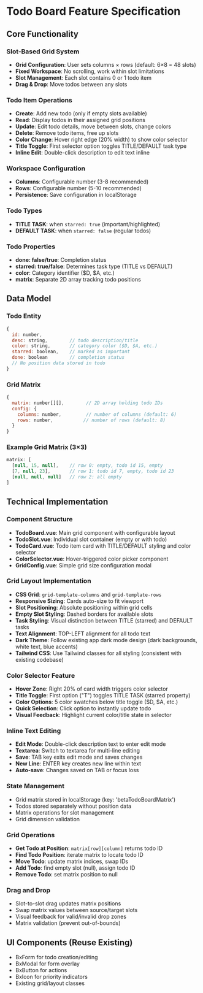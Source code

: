# Todo Board Feature Specification

## Core Functionality

### Slot-Based Grid System
- **Grid Configuration**: User sets columns × rows (default: 6×8 = 48 slots)
- **Fixed Workspace**: No scrolling, work within slot limitations
- **Slot Management**: Each slot contains 0 or 1 todo item
- **Drag & Drop**: Move todos between any slots

### Todo Item Operations
- **Create**: Add new todo (only if empty slots available)
- **Read**: Display todos in their assigned grid positions
- **Update**: Edit todo details, move between slots, change colors
- **Delete**: Remove todo items, free up slots
- **Color Change**: Hover right edge (20% width) to show color selector
- **Title Toggle**: First selector option toggles TITLE/DEFAULT task type
- **Inline Edit**: Double-click description to edit text inline

### Workspace Configuration
- **Columns**: Configurable number (3-8 recommended)
- **Rows**: Configurable number (5-10 recommended) 
- **Persistence**: Save configuration in localStorage

### Todo Types
- **TITLE TASK**: when `starred: true` (important/highlighted)
- **DEFAULT TASK**: when `starred: false` (regular todos)

### Todo Properties
- **done: false/true**: Completion status
- **starred: true/false**: Determines task type (TITLE vs DEFAULT)
- **color**: Category identifier ($D, $A, etc.)
- **matrix**: Separate 2D array tracking todo positions

## Data Model

### Todo Entity
```javascript
{
  id: number,
  desc: string,        // todo description/title
  color: string,       // category color ($D, $A, etc.)
  starred: boolean,    // marked as important
  done: boolean        // completion status
  // No position data stored in todo
}
```

### Grid Matrix
```javascript
{
  matrix: number[][],        // 2D array holding todo IDs
  config: {
    columns: number,         // number of columns (default: 6)
    rows: number,           // number of rows (default: 8)
  }
}
```

### Example Grid Matrix (3×3)
```javascript
matrix: [
  [null, 15, null],    // row 0: empty, todo id 15, empty
  [7, null, 23],       // row 1: todo id 7, empty, todo id 23
  [null, null, null]   // row 2: all empty
]
```

## Technical Implementation

### Component Structure
- **TodoBoard.vue**: Main grid component with configurable layout
- **TodoSlot.vue**: Individual slot container (empty or with todo)
- **TodoCard.vue**: Todo item card with TITLE/DEFAULT styling and color selector
- **ColorSelector.vue**: Hover-triggered color picker component
- **GridConfig.vue**: Simple grid size configuration modal

### Grid Layout Implementation
- **CSS Grid**: `grid-template-columns` and `grid-template-rows`
- **Responsive Sizing**: Cards auto-size to fit viewport
- **Slot Positioning**: Absolute positioning within grid cells
- **Empty Slot Styling**: Dashed borders for available slots
- **Task Styling**: Visual distinction between TITLE (starred) and DEFAULT tasks
- **Text Alignment**: TOP-LEFT alignment for all todo text
- **Dark Theme**: Follow existing app dark mode design (dark backgrounds, white text, blue accents)
- **Tailwind CSS**: Use Tailwind classes for all styling (consistent with existing codebase)

### Color Selector Feature
- **Hover Zone**: Right 20% of card width triggers color selector
- **Title Toggle**: First option ("T") toggles TITLE TASK (starred property)
- **Color Options**: 5 color swatches below title toggle ($D, $A, etc.)
- **Quick Selection**: Click option to instantly update todo
- **Visual Feedback**: Highlight current color/title state in selector

### Inline Text Editing
- **Edit Mode**: Double-click description text to enter edit mode
- **Textarea**: Switch to textarea for multi-line editing
- **Save**: TAB key exits edit mode and saves changes
- **New Line**: ENTER key creates new line within text
- **Auto-save**: Changes saved on TAB or focus loss

### State Management
- Grid matrix stored in localStorage (key: 'betaTodoBoardMatrix')
- Todos stored separately without position data
- Matrix operations for slot management
- Grid dimension validation

### Grid Operations
- **Get Todo at Position**: `matrix[row][column]` returns todo ID
- **Find Todo Position**: iterate matrix to locate todo ID
- **Move Todo**: update matrix indices, swap IDs
- **Add Todo**: find empty slot (null), assign todo ID
- **Remove Todo**: set matrix position to null

### Drag and Drop
- Slot-to-slot drag updates matrix positions
- Swap matrix values between source/target slots
- Visual feedback for valid/invalid drop zones
- Matrix validation (prevent out-of-bounds)

## UI Components (Reuse Existing)
- BxForm for todo creation/editing
- BxModal for form overlay
- BxButton for actions
- BxIcon for priority indicators
- Existing grid/layout classes